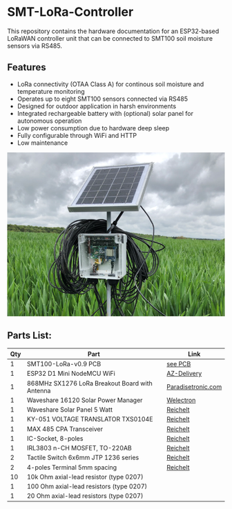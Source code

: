 # SMT-LoRa-Controller
This repository contains the hardware documentation for an ESP32-based LoRaWAN controller unit that can be connected to SMT100 soil moisture sensors via RS485. 

## Features
- LoRa connectivity (OTAA Class A) for continous soil moisture and temperature monitoring
- Operates up to eight SMT100 sensors connected via RS485
- Designed for outdoor application in harsh environments
- Integrated rechargeable battery with (optional) solar panel for autonomous operation
- Low power consumption due to hardware deep sleep
- Fully configurable through WiFi and HTTP
- Low maintenance

![image-info](https://github.com/5G-PreCiSe/SMT-LoRa-Controller/blob/main/images/image_2023-10-27_210926035.png)

## Parts List:
| Qty | Part | Link |
| --- | ---- | ---- | 
| 1 | SMT100-LoRa-v0.9 PCB | [see PCB](https://github.com/5G-PreCiSe/SMT-LoRa-Controller/blob/main/pcb/5G-PreCiSe-SMT100_2023-10-27.json) |
| 1 | ESP32 D1 Mini NodeMCU WiFi | [AZ-Delivery](https://www.az-delivery.de/products/esp32-d1-mini) |
| 1 | 868MHz SX1276 LoRa Breakout Board with Antenna | [Paradisetronic.com](https://paradisetronic.com/products/868mhz-sx1276-lora-breakout-board-antenne?_pos=1&_psq=868&_ss=e&_v=1.0) |
| 1 | Waveshare 16120 Solar Power Manager | [Welectron](https://www.welectron.com/Waveshare-16120-Solar-Power-Manager-EN?utm_campaign=gs&gclid=CjwKCAjwv-2pBhB-EiwAtsQZFPJVbo2GZq3jpoTtBgq_zvQDoj4DGHg_jwcetG9JK2cyY5DUKf3CSBoCiHUQAvD_BwE) |
| 1 | Waveshare Solar Panel 5 Watt | [Reichelt](https://www.reichelt.de/entwicklerboards-solarpanel-5-w-debo-solar-5w-p266039.html?PROVID=2788&gclid=Cj0KCQiAgK2qBhCHARIsAGACuzmFVIidh04LupybnrqWYJWfgFhP_zPRPngg836qP7ZLc-IteQUYTqkaAviuEALw_wcB) |
| 1 | KY-051 VOLTAGE TRANSLATOR TXS0104E | [Reichelt](https://www.reichelt.de/entwicklerboards-spannungswandler-level-shifter-txb0104-debo-lev-shifter-p239275.html?PROVID=2788&gclid=Cj0KCQiAgK2qBhCHARIsAGACuznDJFzTT8uLnLcPYofdD3g7ULR2tHfo7JWPHFVavDyUAmYdUmjK63gaAnf9EALw_wcB) |
| 1 | MAX 485 CPA Transceiver| [Reichelt](https://www.reichelt.de/de/de/rs485-422-1-treiber-1-empfaenger-dip-8-max-485-cpa-p39599.html?CCOUNTRY=445&LANGUAGE=en&GROUPID=8702&START=0&OFFSET=16&SID=96d7a34ab3182b0141f212f568cc687297c3f76e34df35ef2bfdb&LANGUAGE=DE&&r=1) |
| 1 | IC-Socket, 8-poles | [Reichelt](https://www.reichelt.de/ic-sockel-8-polig-doppelter-federkontakt-gs-8-p8230.html?PROVID=2788&gclid=Cj0KCQiAgK2qBhCHARIsAGACuzl8LgoR4Znw9IWLo9S5Vu-tMXekHWu_nq_ZtvTsN-LvaL7eZCpV4qsaAq3vEALw_wcB) |
| 1 | IRL3803 n-CH MOSFET, TO-220AB | [Reichelt](https://www.reichelt.de/mosfet-n-ch-30v-140a-200w-to-220ab-irl-3803-p41757.html?PROVID=2788&gclid=Cj0KCQiAgK2qBhCHARIsAGACuzk8QXDI6kYSX9KsDvWq_j0QCLs389qAJTPMl2cFtrOL-Y8Te5CxS44aAv_ZEALw_wcB) |
| 2 | Tactile Switch 6x6mm JTP 1236 series| [Reichelt](https://www.reichelt.de/kurzhubtaster-6x6mm-hoehe-5-0mm-12v-vertikal-taster-9302-p44579.html?search=TASTER+9302) |
| 2 | 4-poles Terminal 5mm spacing | [Reichelt](https://www.reichelt.de/de/en/solderable-screw-terminal-4-pole-rm-5-mm-90--ctb5202-4-p292671.html?GROUPID=7541&START=0&OFFSET=16&SID=96d7a34ab3182b0141f212f568cc687297c3f76e34df35ef2bfdb&LANGUAGE=EN&&r=1) |
| 10 | 10k Ohm axial-lead resistor (type 0207) | |
| 1 | 100 Ohm axial-lead resistors (type 0207) | |
| 1 | 20 Ohm axial-lead resistors (type 0207) | |




